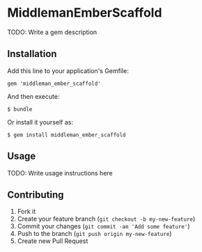 # MiddlemanEmberScaffold

TODO: Write a gem description

## Installation

Add this line to your application's Gemfile:

    gem 'middleman_ember_scaffold'

And then execute:

    $ bundle

Or install it yourself as:

    $ gem install middleman_ember_scaffold

## Usage

TODO: Write usage instructions here

## Contributing

1. Fork it
2. Create your feature branch (`git checkout -b my-new-feature`)
3. Commit your changes (`git commit -am 'Add some feature'`)
4. Push to the branch (`git push origin my-new-feature`)
5. Create new Pull Request
